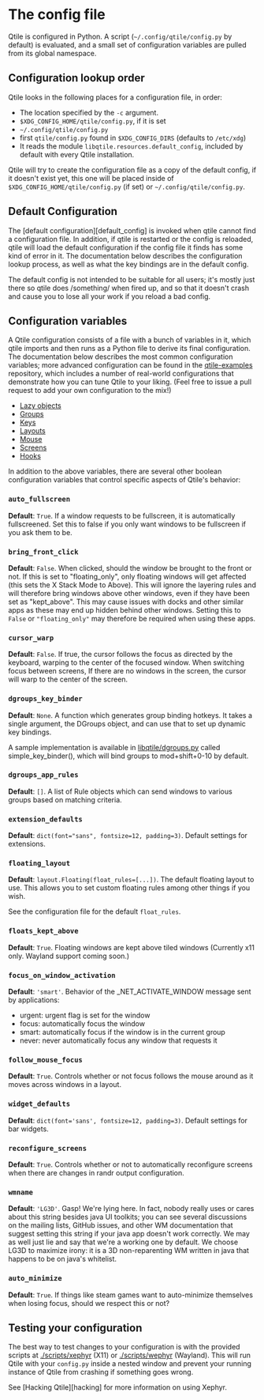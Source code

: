 # The config file

Qtile is configured in Python. A script (`~/.config/qtile/config.py` by
default) is evaluated, and a small set of configuration variables are pulled
from its global namespace.

## Configuration lookup order

Qtile looks in the following places for a configuration file, in order:

* The location specified by the `-c` argument.
* `$XDG_CONFIG_HOME/qtile/config.py`, if it is set
* `~/.config/qtile/config.py`
* first `qtile/config.py` found in `$XDG_CONFIG_DIRS` (defaults to `/etc/xdg`)
* It reads the module `libqtile.resources.default_config`, included by
  default with every Qtile installation.

Qtile will try to create the configuration file as a copy of the default
config, if it doesn't exist yet, this one will be placed inside of 
`$XDG_CONFIG_HOME/qtile/config.py` (if set) or `~/.config/qtile/config.py`.

## Default Configuration

The [default configuration][default_config]
is invoked when qtile cannot find a configuration file. In addition, if qtile
is restarted or the config is reloaded, qtile will load the default
configuration if the config file it finds has some kind of error in it. The
documentation below describes the configuration lookup process, as well as what
the key bindings are in the default config.

The default config is not intended to be suitable for all users; it's mostly
just there so qtile does /something/ when fired up, and so that it doesn't
crash and cause you to lose all your work if you reload a bad config.

## Configuration variables

A Qtile configuration consists of a file with a bunch of variables in it, which
qtile imports and then runs as a Python file to derive its final configuration.
The documentation below describes the most common configuration variables; more
advanced configuration can be found in the [qtile-examples](https://github.com/qtile/qtile-examples)
repository, which includes a number
of real-world configurations that demonstrate how you can tune Qtile to your
liking. (Feel free to issue a pull request to add your own configuration to the
mix!)

* [Lazy objects](lazy.md)
* [Groups](groups.md)
* [Keys](keys.md)
* [Layouts](layouts.md)
* [Mouse](mouse.md)
* [Screens](screens.md)
* [Hooks](hooks.md)

In addition to the above variables, there are several other boolean
configuration variables that control specific aspects of Qtile's behavior:

### `auto_fullscreen`

**Default**: `True`.
If a window requests to be fullscreen, it is automatically
fullscreened. Set this to false if you only want windows to be
fullscreen if you ask them to be.

### `bring_front_click`

**Default**: `False`.
When clicked, should the window be brought to the front or not.
If this is set to "floating_only", only floating windows will get affected
(this sets the X Stack Mode to Above). This will ignore the layering rules and
will therefore bring windows above other windows, even if they have been set
as "kept_above". This may cause issues with docks and other similar apps as these
may end up hidden behind other windows. Setting this to `False` or `"floating_only"`
may therefore be required when using these apps.

### `cursor_warp`

**Default**: `False`.
If true, the cursor follows the focus as directed by the keyboard,
warping to the center of the focused window. When switching focus between
screens, If there are no windows in the screen, the cursor will warp to
the center of the screen.

### `dgroups_key_binder`

**Default**: `None`.
A function which generates group binding hotkeys. It takes a single
argument, the DGroups object, and can use that to set up dynamic key bindings.

A sample implementation is available in [libqtile/dgroups.py][]
called simple_key_binder(), which will bind groups to mod+shift+0-10 by default.

[libqtile/dgroups.py]: https://github.com/qtile/qtile/blob/master/libqtile/dgroups.py

### `dgroups_app_rules`

**Default**: `[]`.
A list of Rule objects which can send windows to various groups based on matching criteria.

### `extension_defaults`

**Default**: `dict(font="sans", fontsize=12, padding=3)`.
Default settings for extensions.

### `floating_layout`

**Default**: `layout.Floating(float_rules=[...])`.
The default floating layout to use. This allows you to set
custom floating rules among other things if you wish.

See the configuration file for the default `float_rules`.

### `floats_kept_above`

**Default**: `True`.
Floating windows are kept above tiled windows (Currently x11 only. Wayland support coming soon.)

### `focus_on_window_activation`

**Default**: `'smart'`.
Behavior of the _NET_ACTIVATE_WINDOW message sent by applications:

- urgent: urgent flag is set for the window
- focus: automatically focus the window
- smart: automatically focus if the window is in the current group
- never: never automatically focus any window that requests it

### `follow_mouse_focus`

**Default**: `True`.
Controls whether or not focus follows the mouse around as it moves
across windows in a layout.

### `widget_defaults`

**Default**: `dict(font='sans', fontsize=12, padding=3)`.
Default settings for bar widgets.

### `reconfigure_screens`

**Default**: `True`.
Controls whether or not to automatically reconfigure screens when there
are changes in randr output configuration.

### `wmname`

**Default**: `'LG3D'`.
Gasp! We're lying here. In fact, nobody really uses or cares
about this string besides java UI toolkits; you can see several
discussions on the mailing lists, GitHub issues, and other WM
documentation that suggest setting this string if your java app
doesn't work correctly. We may as well just lie and say that
we're a working one by default. We choose LG3D to maximize irony:
it is a 3D non-reparenting WM written in java that happens to be
on java's whitelist.

### `auto_minimize`

**Default**: `True`.
If things like steam games want to auto-minimize themselves when losing
focus, should we respect this or not?

## Testing your configuration

The best way to test changes to your configuration is with the provided scripts
at [./scripts/xephyr][] (X11) or [./scripts/wephyr][] (Wayland). This will run
Qtile with your `config.py` inside a nested window and prevent your running
instance of Qtile from crashing if something goes wrong.

[./scripts/xephyr]: https://github.com/qtile/qtile/blob/master/scripts/xephyr
[./scripts/wephyr]: https://github.com/qtile/qtile/blob/master/scripts/wephyr

See [Hacking Qtile][hacking] for more information on using Xephyr.
